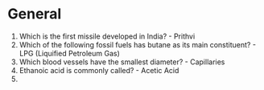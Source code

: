 # General

1. Which is the first missile developed in India? - Prithvi
2. Which of the following fossil fuels has butane as its main constituent? - LPG (Liquified Petroleum Gas)
3. Which blood vessels have the smallest diameter? - Capillaries
4. Ethanoic acid is commonly called? - Acetic Acid
5. 
